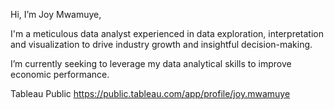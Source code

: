 Hi, I’m Joy Mwamuye,

I'm a meticulous data analyst experienced in data exploration, interpretation and visualization to drive industry growth and insightful decision-making. 

I’m currently seeking to leverage my data analytical skills to improve economic performance.

Tableau Public https://public.tableau.com/app/profile/joy.mwamuye

<!---
JoyMwamuye/JoyMwamuye is a ✨ special ✨ repository because its `README.md` (this file) appears on your GitHub profile.
You can click the Preview link to take a look at your changes.
--->
